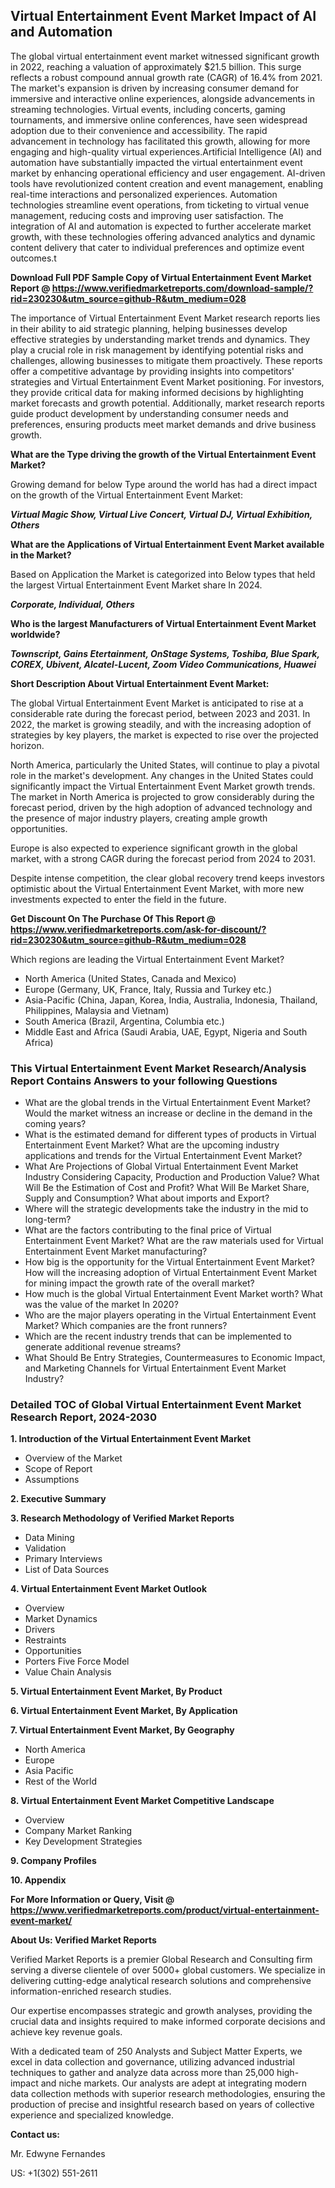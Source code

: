 <h2>Virtual Entertainment Event Market Impact of AI and Automation</h2>The global virtual entertainment event market witnessed significant growth in 2022, reaching a valuation of approximately $21.5 billion. This surge reflects a robust compound annual growth rate (CAGR) of 16.4% from 2021. The market's expansion is driven by increasing consumer demand for immersive and interactive online experiences, alongside advancements in streaming technologies. Virtual events, including concerts, gaming tournaments, and immersive online conferences, have seen widespread adoption due to their convenience and accessibility. The rapid advancement in technology has facilitated this growth, allowing for more engaging and high-quality virtual experiences.Artificial Intelligence (AI) and automation have substantially impacted the virtual entertainment event market by enhancing operational efficiency and user engagement. AI-driven tools have revolutionized content creation and event management, enabling real-time interactions and personalized experiences. Automation technologies streamline event operations, from ticketing to virtual venue management, reducing costs and improving user satisfaction. The integration of AI and automation is expected to further accelerate market growth, with these technologies offering advanced analytics and dynamic content delivery that cater to individual preferences and optimize event outcomes.t</p><p id="" class=""><strong>Download Full PDF Sample Copy of Virtual Entertainment Event Market Report @ <a href="https://www.verifiedmarketreports.com/download-sample/?rid=230230&utm_source=github-R&utm_medium=028" target="_blank">https://www.verifiedmarketreports.com/download-sample/?rid=230230&utm_source=github-R&utm_medium=028</a></strong></p><p>The importance of&nbsp;Virtual Entertainment Event Market research reports lies in their ability to aid strategic planning, helping businesses develop effective strategies by understanding market trends and dynamics. They play a crucial role in risk management by identifying potential risks and challenges, allowing businesses to mitigate them proactively. These reports offer a competitive advantage by providing insights into competitors' strategies and Virtual Entertainment Event Market positioning. For investors, they provide critical data for making informed decisions by highlighting market forecasts and growth potential. Additionally, market research reports guide product development by understanding consumer needs and preferences, ensuring products meet market demands and drive business growth.</p><p><strong>What are the&nbsp;Type driving the growth of the Virtual Entertainment Event Market?</strong></p><p id="" class="">Growing demand for below Type around the world has had a direct impact on the growth of the Virtual Entertainment Event Market:</p><em><strong>Virtual Magic Show, Virtual Live Concert, Virtual DJ, Virtual Exhibition, Others</strong></em></p><strong>What are the&nbsp;Applications&nbsp;of Virtual Entertainment Event Market available in the Market?</strong></p><p id="" class="">Based on Application the Market is categorized into Below types that held the largest Virtual Entertainment Event Market share In 2024.</p><em><strong>Corporate, Individual, Others</strong></em></p><strong>Who is the largest Manufacturers of Virtual Entertainment Event Market worldwide?</strong></p><p><em><strong>Townscript, Gains Etertainment, OnStage Systems, Toshiba, Blue Spark, COREX, Ubivent, Alcatel-Lucent, Zoom Video Communications, Huawei</strong></em></p><p id="" class=""><strong>Short Description About Virtual Entertainment Event Market:</strong></p><p>The global Virtual Entertainment Event Market is anticipated to rise at a considerable rate during the forecast period, between 2023 and 2031. In 2022, the market is growing steadily, and with the increasing adoption of strategies by key players, the market is expected to rise over the projected horizon.</p><p>North America, particularly the United States, will continue to play a pivotal role in the market's development. Any changes in the United States could significantly impact the Virtual Entertainment Event Market growth trends. The market in North America is projected to grow considerably during the forecast period, driven by the high adoption of advanced technology and the presence of major industry players, creating ample growth opportunities.</p><p>Europe is also expected to experience significant growth in the global market, with a strong CAGR during the forecast period from 2024 to 2031.</p><p>Despite intense competition, the clear global recovery trend keeps investors optimistic about the Virtual Entertainment Event Market, with more new investments expected to enter the field in the future.</p><p id="" class=""><strong>Get Discount On The Purchase Of This Report @ <a href="https://www.verifiedmarketreports.com/ask-for-discount/?rid=230230&utm_source=github-R&utm_medium=028" target="_blank">https://www.verifiedmarketreports.com/ask-for-discount/?rid=230230&utm_source=github-R&utm_medium=028</a></strong></p>Which regions are leading the Virtual Entertainment Event Market?</p><ul><li>North America (United States, Canada and Mexico)</li><li>Europe (Germany, UK, France, Italy, Russia and Turkey etc.)</li><li>Asia-Pacific (China, Japan, Korea, India, Australia, Indonesia, Thailand, Philippines, Malaysia and Vietnam)</li><li>South America (Brazil, Argentina, Columbia etc.)</li><li>Middle East and Africa (Saudi Arabia, UAE, Egypt, Nigeria and South Africa)</li></ul><h3 id="" class="">This Virtual Entertainment Event Market Research/Analysis Report Contains Answers to your following Questions</h3><ul><li>What are the global trends in the Virtual Entertainment Event Market? Would the market witness an increase or decline in the demand in the coming years?</li><li>What is the estimated demand for different types of products in Virtual Entertainment Event Market? What are the upcoming industry applications and trends for the Virtual Entertainment Event Market?</li><li>What Are Projections of Global Virtual Entertainment Event Market Industry Considering Capacity, Production and Production Value? What Will Be the Estimation of Cost and Profit? What Will Be Market Share, Supply and Consumption? What about imports and Export?</li><li>Where will the strategic developments take the industry in the mid to long-term?</li><li>What are the factors contributing to the final price of Virtual Entertainment Event Market? What are the raw materials used for Virtual Entertainment Event Market manufacturing?</li><li>How big is the opportunity for the Virtual Entertainment Event Market? How will the increasing adoption of Virtual Entertainment Event Market for mining impact the growth rate of the overall market?</li><li>How much is the global Virtual Entertainment Event Market worth? What was the value of the market In 2020?</li><li>Who are the major players operating in the Virtual Entertainment Event Market? Which companies are the front runners?</li><li>Which are the recent industry trends that can be implemented to generate additional revenue streams?</li><li>What Should Be Entry Strategies, Countermeasures to Economic Impact, and Marketing Channels for Virtual Entertainment Event Market Industry?</li></ul><h3 id="" class="">Detailed TOC of Global Virtual Entertainment Event Market Research Report, 2024-2030</h3><p id="" class=""><strong>1. Introduction of the Virtual Entertainment Event Market</strong></p><ul><li>Overview of the Market</li><li>Scope of Report</li><li>Assumptions</li></ul><p id="" class=""><strong>2. Executive Summary</strong></p><p id="" class=""><strong>3. Research Methodology of Verified Market Reports</strong></p><ul><li>Data Mining</li><li>Validation</li><li>Primary Interviews</li><li>List of Data Sources</li></ul><p id="" class=""><strong>4. Virtual Entertainment Event Market Outlook</strong></p><ul><li>Overview</li><li>Market Dynamics</li><li>Drivers</li><li>Restraints</li><li>Opportunities</li><li>Porters Five Force Model</li><li>Value Chain Analysis</li></ul><p id="" class=""><strong>5. Virtual Entertainment Event Market, By Product</strong></p><p id="" class=""><strong>6. Virtual Entertainment Event Market, By Application</strong></p><p id="" class=""><strong>7. Virtual Entertainment Event Market, By Geography</strong></p><ul><li>North America</li><li>Europe</li><li>Asia Pacific</li><li>Rest of the World</li></ul><p id="" class=""><strong>8. Virtual Entertainment Event Market Competitive Landscape</strong></p><ul><li>Overview</li><li>Company Market Ranking</li><li>Key Development Strategies</li></ul><p id="" class=""><strong>9. Company Profiles</strong></p><p id="" class=""><strong>10. Appendix</strong></p><p id="" class=""><strong>For More Information or Query, Visit @ <a href="https://www.verifiedmarketreports.com/product/virtual-entertainment-event-market/" target="_blank">https://www.verifiedmarketreports.com/product/virtual-entertainment-event-market/</a></strong></p><p id="" class=""><strong>About Us: Verified Market Reports</strong></p><p id="" class="">Verified Market Reports is a premier Global Research and Consulting firm serving a diverse clientele of over 5000+ global customers. We specialize in delivering cutting-edge analytical research solutions and comprehensive information-enriched research studies.</p><p id="" class="">Our expertise encompasses strategic and growth analyses, providing the crucial data and insights required to make informed corporate decisions and achieve key revenue goals.</p><p id="" class="">With a dedicated team of 250 Analysts and Subject Matter Experts, we excel in data collection and governance, utilizing advanced industrial techniques to gather and analyze data across more than 25,000 high-impact and niche markets. Our analysts are adept at integrating modern data collection methods with superior research methodologies, ensuring the production of precise and insightful research based on years of collective experience and specialized knowledge.</p><p id="" class=""><strong>Contact us:</strong></p><p id="" class="">Mr. Edwyne Fernandes</p><p id="" class="">US: +1(302) 551-2611</p>